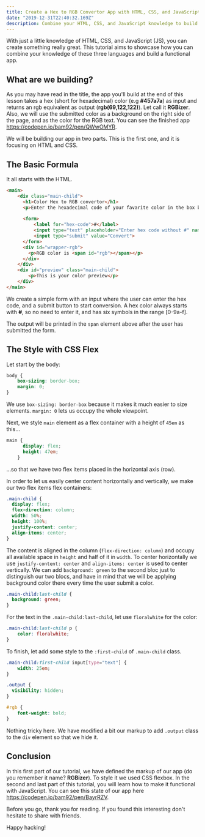 ```yaml
---
title: Create a Hex to RGB Convertor App with HTML, CSS, and JavaScript (1/2)
date: "2019-12-31T22:40:32.169Z"
description: Combine your HTML, CSS, and JavaScript knowledge to build a useful app.
---
```


With just a little knowledge of HTML, CSS, and JavaScript (JS), you can create something really great. This tutorial aims to showcase how you can combine your knowledge of these three languages and build a functional app. 

## What are we building?

As you may have read in the title, the app you'll build at the end of this lesson takes a hex (short for hexadecimal) color (e.g **#457a7a**) as input and returns an rgb equivalent as output (**rgb(69,122,122)**). Let call it **RGBizer**. Also, we will use the submitted color as a background on the right side of the page, and as the color for the RGB text. You can see the finished app https://codepen.io/bam92/pen/QWwOMYR.

We will be building our app in two parts. This is the first one, and it is focusing on HTML and CSS.

## The Basic Formula

It all starts with the HTML.

```html
<main>
    <div class="main-child">
      <h1>Color Hex to RGB convertor</h1>
      <p>Enter the hexadecimal code of your favarite color in the box below to get rgb() equivalente</p>
      
      <form>
          <label for="hex-code">#</label>
          <input type="text" placeholder="Enter hex code without #" name="hex-code" id="hex-code">
          <input type="submit" value="Convert">
      </form>
      <div id="wrapper-rgb">
        <p>RGB color is <span id="rgb"></span></p>
      </div>
    </div>
    <div id="preview" class="main-child">
        <p>This is your color preview</p>
    </div>
</main>
```

We create a simple form with an input where the user can enter the hex code, and a submit button to start conversion. A hex color always starts with **#**, so no need to enter it, and has six symbols in the range [0-9a-f].

The output will be printed in the ```span``` element above after the user has submitted the form.

## The Style with CSS Flex

Let start by the body:

```css
body {
    box-sizing: border-box;
    margin: 0;
}
```

We use ```box-sizing: border-box``` because it  makes it much easier to size elements. ```margin: 0``` lets us occupy the whole viewpoint.

Next, we style ```main``` element as a flex container with a height of ```45em```  as this...

```css
main {
      display: flex;    
      height: 47em;                                
    }
```

...so that we have two flex items placed in the horizontal axis (row).

In order to let us easily center content horizontally and vertically, we make our two flex items flex containers:

```css
.main-child {
  display: flex; 
  flex-direction: column;
  width: 50%;
  height: 100%;
  justify-content: center;
  align-items: center;
}
```

The content is aligned in the column (```flex-direction: column```) and occupy all available space in ```height``` and half of it in ```width```. To center horizontally we use ```justify-content: center``` and ```align-items: center``` is used to center vertically. We can add ```background: green``` to the second bloc just to distinguish our two blocs, and have in mind that we will be applying background color there every time the user submit a color.

```css
.main-child:last-child {
  background: green;
}
```

For the text in the ```.main-child:last-child```, let use ```floralwhite``` for the color:

```css
.main-child:last-child p {
    color: floralwhite;
}
```

To finish, let add some style to the ```:first-child``` of ```.main-child``` class.

```css
.main-child:first-child input[type="text"] {
    width: 25em;
}

.output {
  visibility: hidden;
}

#rgb {
    font-weight: bold;
}
```

Nothing tricky here. We have modified a bit our markup to add ```.output``` class to the `div` element so that we hide it.


## Conclusion

In this first part of our tutorial, we have defined the markup of our app (do you remember it name? **RGBizer**). To style it we used CSS flexbox. In the second and last part of this tutorial, you will learn how to make it functional with JavaScript. You can see this state of our app here https://codepen.io/bam92/pen/BayrRZV.

Before you go, thank you for reading. If you found this interesting don't hesitate to share with friends.

Happy hacking!